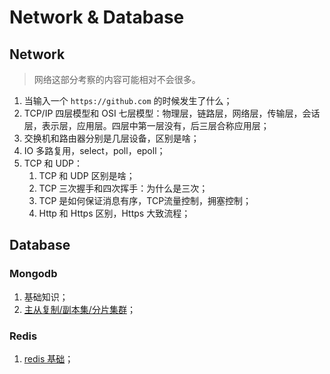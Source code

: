 # Network & Database

## Network

> 网络这部分考察的内容可能相对不会很多。

1. 当输入一个 `https://github.com` 的时候发生了什么；
2. TCP/IP 四层模型和 OSI 七层模型：物理层，链路层，网络层，传输层，会话层，表示层，应用层。四层中第一层没有，后三层合称应用层；
3. 交换机和路由器分别是几层设备，区别是啥；
4. IO 多路复用，select，poll，epoll；
5. TCP 和 UDP：
   1. TCP 和 UDP 区别是啥；
   2. TCP 三次握手和四次挥手：为什么是三次；
   3. TCP 是如何保证消息有序，TCP流量控制，拥塞控制；
   4. Http 和 Https 区别，Https 大致流程；

## Database

### Mongodb

1. 基础知识；
2. [主从复制/副本集/分片集群](https://cloud.tencent.com/developer/article/1026185)；

### Redis

1. [redis 基础](https://github.com/lifei6671/interview-go#redis%E5%9F%BA%E7%A1%80)；

